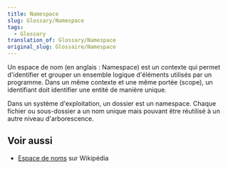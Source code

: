 ```yaml
---
title: Namespace
slug: Glossary/Namespace
tags:
  - Glossary
translation_of: Glossary/Namespace
original_slug: Glossaire/Namespace
---
```

Un espace de nom (en anglais : Namespace) est un contexte qui permet d'identifier et grouper un ensemble logique d'éléments utilisés par un programme. Dans un même contexte et une même portée (scope), un identifiant doit identifier une entité de manière unique.

Dans un système d'exploitation, un dossier est un namespace. Chaque fichier ou sous-dossier a un nom unique mais pouvant être réutilisé à un autre niveau d'arborescence.

## Voir aussi

- [Espace de noms](https://fr.wikipedia.org/wiki/Espace_de_noms) sur Wikipédia
